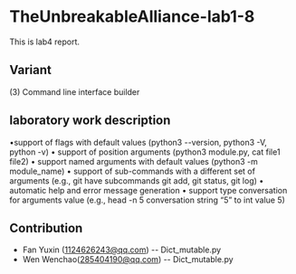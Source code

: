 # TheUnbreakableAlliance-lab1-8

This is lab4 report.

## Variant

(3) Command line interface builder

## laboratory work description

•support of flags with default values (python3 --version, python3 -V, python -v)
• support of position arguments (python3 module.py, cat file1 file2)
• support named arguments with default values (python3 -m module_name)
• support of sub-commands with a different set of arguments (e.g., git have subcommands
git add, git status, git log)
• automatic help and error message generation
• support type conversation for arguments value (e.g., head -n 5 conversation string “5” to
int value 5)

## Contribution

- Fan Yuxin (1124626243@qq.com) -- Dict_mutable.py
- Wen Wenchao(285404190@qq.com) -- Dict_mutable.py
